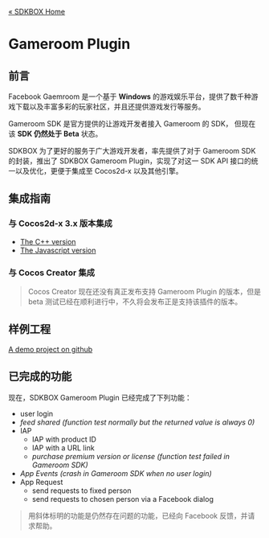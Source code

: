 [&#171; SDKBOX Home](http://sdkbox.com)

<h1>Gameroom Plugin</h1>

## 前言
Facebook Gaemroom 是一个基于 **Windows** 的游戏娱乐平台，提供了数千种游戏下载以及丰富多彩的玩家社区，并且还提供游戏发行等服务。

Gameroom SDK 是官方提供的让游戏开发者接入 Gameroom 的 SDK， 但现在该 **SDK 仍然处于 Beta** 状态。

SDKBOX 为了更好的服务于广大游戏开发者，率先提供了对于 Gameroom SDK的封装，推出了 SDKBOX Gameroom Plugin，实现了对这一 SDK API 接口的统一以及优化，更便于集成至 Cocos2d-x 以及其他引擎。 

## 集成指南

### 与 Cocos2d-x 3.x 版本集成
*   [The C++ version](./v3-cpp.md)
*   [The Javascript version](./v3-js.md)

### 与 Cocos Creator 集成
<!--*   [Integration with Cocos Creator](./v3-cc)-->

>   Cocos Creator 现在还没有真正发布支持 Gameroom Plugin 的版本，但是 beta 测试已经在顺利进行中，不久将会发布正是支持该插件的版本。


## 样例工程

[A demo project on github](https://github.com/sdkbox/sdkbox-sample-gameroom)

## 已完成的功能

现在，SDKBOX Gameroom Plugin 已经完成了下列功能：

*   user login
*   *feed shared (function test normally but the returned value is always 0)*
*   IAP
    *   IAP with product ID
    *   IAP with a URL link
    *   *purchase premium version or license (function test failed in Gameroom SDK)*
*   *App Events (crash in Gameroom SDK when no user login)*
*   App Request
    *    send requests to fixed person
    *    send requests to chosen person via a Facebook dialog

>   用斜体标明的功能是仍然存在问题的功能，已经向 Facebook 反馈，并请求帮助。


